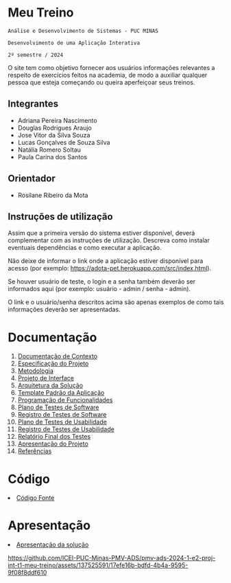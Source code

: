 # Meu Treino

`Análise e Desenvolvimento de Sistemas - PUC MINAS`

`Desenvolvimento de uma Aplicação Interativa`

`2º semestre / 2024`

O site tem como objetivo fornecer aos usuários informações relevantes a respeito de exercícios feitos na academia, de modo a auxiliar qualquer pessoa que esteja começando ou queira aperfeiçoar seus treinos.

## Integrantes

* Adriana Pereira Nascimento
* Douglas Rodrigues Araujo
* Jose Vitor da Silva Souza
* Lucas Gonçalves de Souza Silva
* Natália Romero Soltau
* Paula Carina dos Santos

## Orientador

* Rosilane Ribeiro da Mota

## Instruções de utilização

Assim que a primeira versão do sistema estiver disponível, deverá complementar com as instruções de utilização. Descreva como instalar eventuais dependências e como executar a aplicação.

Não deixe de informar o link onde a aplicação estiver disponível para acesso (por exemplo: https://adota-pet.herokuapp.com/src/index.html).

Se houver usuário de teste, o login e a senha também deverão ser informados aqui (por exemplo: usuário - admin / senha - admin).

O link e o usuário/senha descritos acima são apenas exemplos de como tais informações deverão ser apresentadas.

# Documentação

<ol>
<li><a href="docs/01-Documentação de Contexto.md"> Documentação de Contexto</a></li>
<li><a href="docs/02-Especificação do Projeto.md"> Especificação do Projeto</a></li>
<li><a href="docs/03-Metodologia.md"> Metodologia</a></li>
<li><a href="docs/04-Projeto de Interface.md"> Projeto de Interface</a></li>
<li><a href="docs/05-Arquitetura da Solução.md"> Arquitetura da Solução</a></li>
<li><a href="docs/06-Template Padrão da Aplicação.md"> Template Padrão da Aplicação</a></li>
<li><a href="docs/07-Programação de Funcionalidades.md"> Programação de Funcionalidades</a></li>
<li><a href="docs/08-Plano de Testes de Software.md"> Plano de Testes de Software</a></li>
<li><a href="docs/09-Registro de Testes de Software.md"> Registro de Testes de Software</a></li>
<li><a href="docs/10-Plano de Testes de Usabilidade.md"> Plano de Testes de Usabilidade</a></li>
<li><a href="docs/11-Registro de Testes de Usabilidade.md"> Registro de Testes de Usabilidade</a></li>
<li><a href="docs/12-Relatório Final dos Testes.md"> Relatório Final dos Testes</a></li>
<li><a href="docs/13-Apresentação do Projeto.md"> Apresentação do Projeto</a></li>
<li><a href="docs/14-Referências.md"> Referências</a></li>
</ol>

# Código

<li><a href="src/README.md"> Código Fonte</a></li>

# Apresentação

<li><a href="presentation/README.md"> Apresentação da solução</a></li>




https://github.com/ICEI-PUC-Minas-PMV-ADS/pmv-ads-2024-1-e2-proj-int-t1-meu-treino/assets/137525591/17efe16b-bdfd-4b4a-9595-9f08f8ddf610

